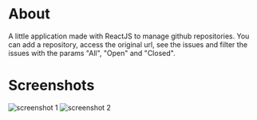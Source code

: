 # About
A little application made with ReactJS to manage github repositories. You can add a repository, access the original url, see the issues and filter the issues with the params "All", "Open" and "Closed".

# Screenshots
![screenshot 1](https://i.imgur.com/YKxz0ma.png)
![screenshot 2](https://i.imgur.com/lzb5XRk.png)
